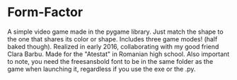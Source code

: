 # Form-Factor
A simple video game made in the pygame library. 
Just match the shape to the one that shares its color or shape. Includes three game modes! (half baked though). 
Realized in early 2016, collaborating with my good friend Clara Barbu. 
Made for the "Atestat" in Romanian high school. 
Also important to note, you need the freesansbold font to be in the same folder as the game when launching it, regardless if you use the exe or the .py.

